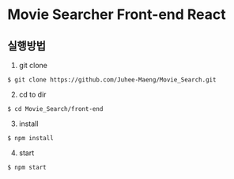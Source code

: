 # Movie Searcher Front-end React

## 실행방법

1. git clone

`$ git clone https://github.com/Juhee-Maeng/Movie_Search.git`

2. cd to dir

`$ cd Movie_Search/front-end`

3. install

`$ npm install`

4. start

`$ npm start` 
